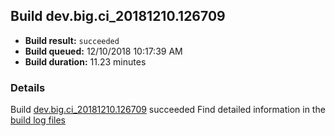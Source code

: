 ## Build dev.big.ci_20181210.126709
- **Build result:** `succeeded`
- **Build queued:** 12/10/2018 10:17:39 AM
- **Build duration:** 11.23 minutes
### Details
Build [dev.big.ci_20181210.126709](https://winappstudio.visualstudio.com/web/build.aspx?pcguid=a4ef43be-68ce-4195-a619-079b4d9834c2&builduri=vstfs%3a%2f%2f%2fBuild%2fBuild%2f26709) succeeded
Find detailed information in the [build log files](https://uwpctdiags.blob.core.windows.net/buildlogs/dev.big.ci_20181210.126709_logs.zip)
